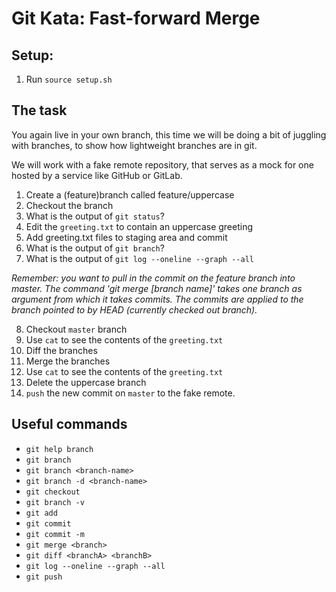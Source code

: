 # Git Kata: Fast-forward Merge
## Setup:

1. Run `source setup.sh`

## The task

You again live in your own branch, this time we will be doing a bit of juggling with branches, to show how lightweight branches are in git.

We will work with a fake remote repository, that serves as a mock for one hosted by a service like GitHub or GitLab.

1. Create a (feature)branch called feature/uppercase
2. Checkout the branch
3. What is the output of `git status`?
4. Edit the `greeting.txt` to contain an uppercase greeting
5. Add greeting.txt files to staging area and commit
6. What is the output of `git branch`?
7. What is the output of `git log --oneline --graph --all`

*Remember: you want to pull in the commit on the feature branch into master. The command 'git merge [branch name]' takes one branch as argument from which it takes commits. The commits are applied to the branch pointed to by HEAD (currently checked out branch).*

8. Checkout `master` branch
9. Use `cat` to see the contents of the `greeting.txt`
10. Diff the branches
11. Merge the branches
12. Use `cat` to see the contents of the `greeting.txt`
13. Delete the uppercase branch
14. `push` the new commit on `master` to the fake remote.

## Useful commands
- `git help branch`
- `git branch`
- `git branch <branch-name>`
- `git branch -d <branch-name>`
- `git checkout`
- `git branch -v`
- `git add`
- `git commit`
- `git commit -m`
- `git merge <branch>`
- `git diff <branchA> <branchB>`
- `git log --oneline --graph --all`
- `git push`
